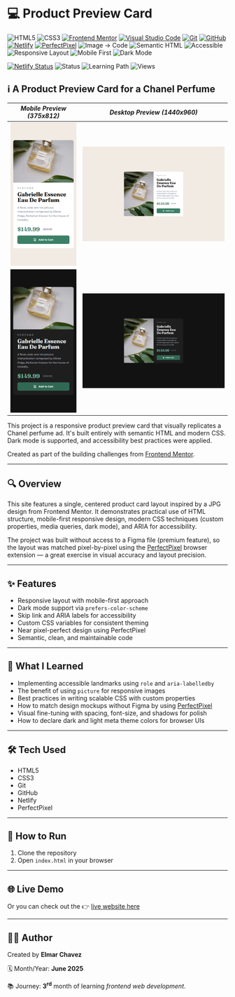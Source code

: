 # 💻 Product Preview Card

![HTML5](https://img.shields.io/badge/HTML5-E34F26?style=for-the-badge&logo=html5&logoColor=white)
![CSS3](https://img.shields.io/badge/CSS3-1572B6?style=for-the-badge&logo=css3&logoColor=white)
[![Frontend Mentor](https://img.shields.io/badge/Frontend%20Mentor-3e54a3?style=for-the-badge&logo=frontendmentor&logoColor=white)](https://www.frontendmentor.io/)
[![Visual Studio Code](https://img.shields.io/badge/VS%20Code-007ACC?style=for-the-badge&logo=visual-studio-code&logoColor=white)](https://code.visualstudio.com/)
[![Git](https://img.shields.io/badge/Git-F05032?style=for-the-badge&logo=git&logoColor=white)](https://git-scm.com/)
[![GitHub](https://img.shields.io/badge/GitHub-181717?style=for-the-badge&logo=github&logoColor=white)](https://github.com/)
[![Netlify](https://img.shields.io/badge/Netlify-00C7B7?style=for-the-badge&logo=netlify&logoColor=white)](https://www.netlify.com/)
[![PerfectPixel](https://img.shields.io/badge/PerfectPixel-F56C94?style=for-the-badge)](https://chrome.google.com/webstore/detail/perfectpixel-by-welldonecod/dkaagdgjmgdmbnecmcefdhjekcoceebi)
![Image → Code](https://img.shields.io/badge/Image%20→%20Code-✔️-6a1b9a?style=for-the-badge&labelColor=2e003e&logoColor=white)
![Semantic HTML](https://img.shields.io/badge/Semantic%20HTML-ff9800?style=for-the-badge)
![Accessible](https://img.shields.io/badge/Accessibility-A11Y-0052cc?style=for-the-badge)
![Responsive Layout](https://img.shields.io/badge/Responsive%20Layout-Full%20Support-blue?style=for-the-badge)
![Mobile First](https://img.shields.io/badge/Mobile--First-Design-orange?style=for-the-badge)
![Dark Mode](https://img.shields.io/badge/Dark--Mode-Available-111?style=for-the-badge&logo=halfbrickstudios&logoColor=white)

[![Netlify Status](https://api.netlify.com/api/v1/badges/7b95adba-0f3c-420c-869c-29087cd5ac85/deploy-status)](https://product-preview-card-fm-jiro.netlify.app/)
![Status](https://img.shields.io/badge/status-complete-brightgreen)
![Learning Path](https://img.shields.io/badge/learning%20path-month%203-blue)
![Views](https://visitor-badge.laobi.icu/badge?page_id=CodingWithJiro.frontend-mentor-product-preview-card&left_text=repo%20views)

## ℹ️ A Product Preview Card for a Chanel Perfume

| _Mobile Preview (375x812)_                            | _Desktop Preview (1440x960)_                             |
| ----------------------------------------------------- | -------------------------------------------------------- |
| ![Mobile](./img/site-preview-mobile_375x812.png)      | ![Desktop](./img/site-preview-desktop_1440x960.png)      |
| ![Mobile](./img/site-preview-mobile-dark_375x812.png) | ![Desktop](./img/site-preview-desktop-dark_1440x960.png) |

This project is a responsive product preview card that visually replicates a Chanel perfume ad. It's built entirely with semantic HTML and modern CSS. Dark mode is supported, and accessibility best practices were applied.

Created as part of the building challenges from [Frontend Mentor](https://www.frontendmentor.io/).

---

## 🔍 Overview

This site features a single, centered product card layout inspired by a JPG design from Frontend Mentor. It demonstrates practical use of HTML structure, mobile-first responsive design, modern CSS techniques (custom properties, media queries, dark mode), and ARIA for accessibility.

The project was built without access to a Figma file (premium feature), so the layout was matched pixel-by-pixel using the [PerfectPixel](https://chrome.google.com/webstore/detail/perfectpixel-by-welldonecod/dkaagdgjmgdmbnecmcefdhjekcoceebi) browser extension — a great exercise in visual accuracy and layout precision.

---

## ✨ Features

- Responsive layout with mobile-first approach
- Dark mode support via `prefers-color-scheme`
- Skip link and ARIA labels for accessibility
- Custom CSS variables for consistent theming
- Near pixel-perfect design using PerfectPixel
- Semantic, clean, and maintainable code

---

## 🧠 What I Learned

- Implementing accessible landmarks using `role` and `aria-labelledby`
- The benefit of using `picture` for responsive images
- Best practices in writing scalable CSS with custom properties
- How to match design mockups without Figma by using [PerfectPixel](https://chrome.google.com/webstore/detail/perfectpixel-by-welldonecod/dkaagdgjmgdmbnecmcefdhjekcoceebi)
- Visual fine-tuning with spacing, font-size, and shadows for polish
- How to declare dark and light meta theme colors for browser UIs

---

## 🛠️ Tech Used

- HTML5
- CSS3
- Git
- GitHub
- Netlify
- PerfectPixel

---

## 🚀 How to Run

1. Clone the repository
2. Open `index.html` in your browser

---

## 🌐 Live Demo

Or you can check out the 👉 [live website here](https://product-preview-card-fm-jiro.netlify.app/)

---

## 🧑‍💻 Author

Created by **Elmar Chavez**

🗓️ Month/Year: **June 2025**

📚 Journey: **3<sup>rd</sup>** month of learning _frontend web development_.
